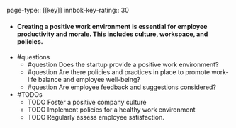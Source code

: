 page-type:: [[key]]
innbok-key-rating:: 30
- #### Creating a positive work environment is essential for employee productivity and morale. This includes culture, workspace, and policies.
- #questions
  - #question Does the startup provide a positive work environment?
  - #question Are there policies and practices in place to promote work-life balance and employee well-being?
  - #question Are employee feedback and suggestions considered?
- #TODOs
  - TODO Foster a positive company culture
  - TODO  Implement policies for a healthy work environment
  - TODO  Regularly assess employee satisfaction.



